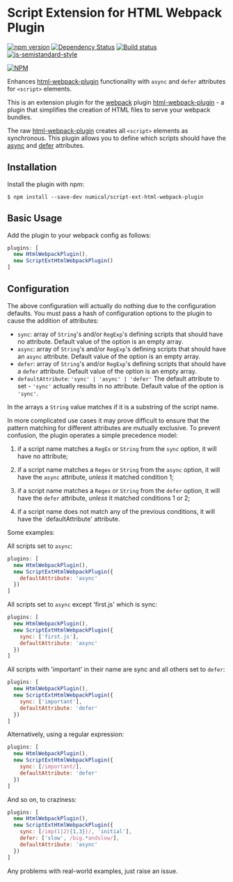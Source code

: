 Script Extension for HTML Webpack Plugin
========================================
[![npm version](https://badge.fury.io/js/script-ext-html-webpack-plugin.svg)](http://badge.fury.io/js/script-ext-html-webpack-plugin) [![Dependency Status](https://david-dm.org/numical/script-ext-html-webpack-plugin.svg)](https://david-dm.org/numical/script-ext-html-webpack-plugin) [![Build status](https://travis-ci.org/numical/script-ext-html-webpack-plugin.svg)](https://travis-ci.org/numical/script-ext-html-webpack-plugin) [![js-semistandard-style](https://img.shields.io/badge/code%20style-semistandard-brightgreen.svg?style=flat-square)](https://github.com/Flet/semistandard)

[![NPM](https://nodei.co/npm/script-ext-html-webpack-plugin.png?downloads=true&downloadRank=true&stars=true)](https://nodei.co/npm/script-ext-html-webpack-plugin/)


Enhances [html-webpack-plugin](https://github.com/ampedandwired/html-webpack-plugin)
functionality with `async` and `defer` attributes for `<script>` elements. 

This is an extension plugin for the [webpack](http://webpack.github.io) plugin [html-webpack-plugin](https://github.com/ampedandwired/html-webpack-plugin) - a plugin that simplifies the creation of HTML files to serve your webpack bundles.

The raw [html-webpack-plugin](https://github.com/ampedandwired/html-webpack-plugin) creates all `<script>` elements as synchronous.  This plugin allows you to define which scripts should have the [async](https://developer.mozilla.org/en-US/docs/Web/HTML/Element/script#Attributes) and [defer](https://developer.mozilla.org/en-US/docs/Web/HTML/Element/script#Attributes) attributes.

Installation
------------
Install the plugin with npm:
```shell
$ npm install --save-dev numical/script-ext-html-webpack-plugin
```

Basic Usage
-----------
Add the plugin to your webpack config as follows: 

```javascript
plugins: [
  new HtmlWebpackPlugin(),
  new ScriptExtHtmlWebpackPlugin()
]  
```

Configuration
-------------
The above configuration will actually do nothing due to the configuration defaults.
You must pass a hash of configuration options to the plugin to cause the addition of attributes:
- `sync`: array of `String`'s and/or `RegExp`'s defining scripts that should have no
attribute.  Default value of the option is an empty array.
- `async`: array of `String`'s and/or `RegExp`'s defining scripts that should have an `async` attribute.  Default value of the option is an empty array.
- `defer`: array of `String`'s and/or `RegExp`'s defining scripts that should have a `defer` attribute.  Default value of the option is an empty array.
- `defaultAttribute`: `'sync' | 'async' | 'defer'` The default attribute to set - `'sync'` actually results in no attribute. Default value of the option is `'sync'`.

In the arrays a `String` value matches if it is a substring of the script name.

In more complicated use cases it may prove difficult to ensure that the pattern matching for different attributes are mutually exclusive.  To prevent confusion, the plugin operates a simple precedence model:

1. if a script name matches a `RegEx` or `String` from the `sync` option, it will have no attribute;

2. if a script name matches a `Regex` or `String` from the `async` option, it will have the `async` attribute, *unless* it matched condition 1;

3. if a script name matches a `Regex` or `String` from the `defer` option, it will have the `defer`
   attribute, *unless* it matched conditions 1 or 2;

4. if a script name does not match any of the previous conditions, it will have the `defaultAttribute' attribute.

Some examples:

All scripts set to `async`:
```javascript
plugins: [
  new HtmlWebpackPlugin(),
  new ScriptExtHtmlWebpackPlugin({
    defaultAttribute: 'async'
  })
]  
```

All scripts set to `async` except 'first.js' which is sync:
```javascript
plugins: [
  new HtmlWebpackPlugin(),
  new ScriptExtHtmlWebpackPlugin({
    sync: ['first.js'],
    defaultAttribute: 'async'
  })
]  
```

All scripts with 'important' in their name are sync and all others set to `defer`:
```javascript
plugins: [
  new HtmlWebpackPlugin(),
  new ScriptExtHtmlWebpackPlugin({
    sync: ['important'],
    defaultAttribute: 'defer'
  })
]  
```

Alternatively, using a regular expression:
```javascript
plugins: [
  new HtmlWebpackPlugin(),
  new ScriptExtHtmlWebpackPlugin({
    sync: [/important/],
    defaultAttribute: 'defer'
  })
]  
```

And so on, to craziness:
```javascript
plugins: [
  new HtmlWebpackPlugin(),
  new ScriptExtHtmlWebpackPlugin({
    sync: [/imp(1|2){1,3}}/, 'initial'],
    defer: ['slow', /big.*andslow/],
    defaultAttribute: 'async'
  })
]  
```

Any problems with real-world examples, just raise an issue.  

